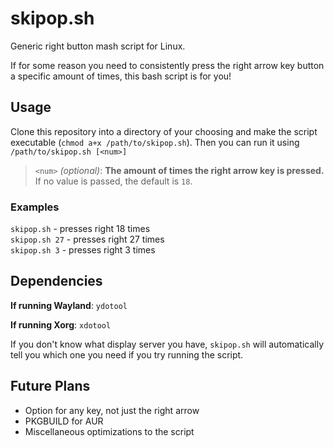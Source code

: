 # skipop.sh
Generic right button mash script for Linux.

If for some reason you need to consistently press the right arrow key button a specific amount of times, this bash script is for you!

## Usage
Clone this repository into a directory of your choosing and make the script executable (`chmod a+x /path/to/skipop.sh`).
Then you can run it using `/path/to/skipop.sh [<num>]`

> `<num>` *(optional)*: **The amount of times the right arrow key is pressed.** If no value is passed, the default is `18`.

### Examples
`skipop.sh` - presses right 18 times \
`skipop.sh 27` - presses right 27 times \
`skipop.sh 3` - presses right 3 times

## Dependencies
**If running Wayland**: `ydotool`

**If running Xorg**: `xdotool`

If you don't know what display server you have, `skipop.sh` will automatically tell you which one you need if you try running the script.

## Future Plans
* Option for any key, not just the right arrow
* PKGBUILD for AUR
* Miscellaneous optimizations to the script
